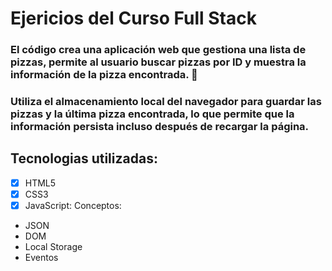 # Ejericios del Curso Full Stack
### El código crea una aplicación web que gestiona una lista de pizzas, permite al usuario buscar pizzas por ID y muestra la información de la pizza encontrada. 🍕
### Utiliza el almacenamiento local del navegador para guardar las pizzas y la última pizza encontrada, lo que permite que la información persista incluso después de recargar la página.
## Tecnologias utilizadas:
- [x] HTML5
- [x] CSS3
- [x] JavaScript:  Conceptos: 
* JSON
* DOM
* Local Storage
* Eventos
